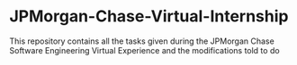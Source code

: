 # JPMorgan-Chase-Virtual-Internship
This repository contains all the tasks given during the JPMorgan Chase Software Engineering Virtual Experience and the modifications told to do
